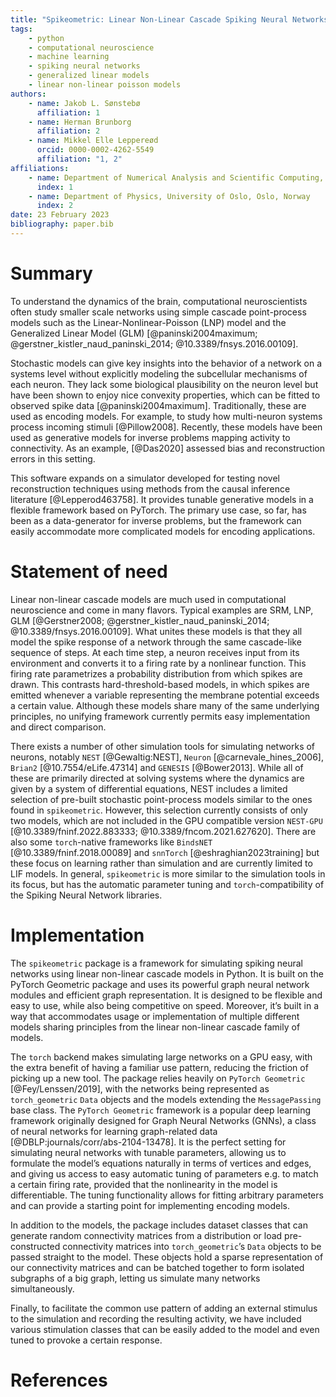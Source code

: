 ```yaml
---
title: "Spikeometric: Linear Non-Linear Cascade Spiking Neural Networks with Pytorch Geometric"
tags:
    - python
    - computational neuroscience
    - machine learning
    - spiking neural networks
    - generalized linear models
    - linear non-linear poisson models
authors:
    - name: Jakob L. Sønstebø
      affiliation: 1
    - name: Herman Brunborg
      affiliation: 2
    - name: Mikkel Elle Leppereød
      orcid: 0000-0002-4262-5549
      affiliation: "1, 2"
affiliations:
    - name: Department of Numerical Analysis and Scientific Computing, Simula Research Laboratory, Oslo, Norway
      index: 1
    - name: Department of Physics, University of Oslo, Oslo, Norway
      index: 2
date: 23 February 2023
bibliography: paper.bib
---
```


# Summary

To understand the dynamics of the brain, computational neuroscientists often study smaller scale networks using simple cascade point-process models such as the Linear-Nonlinear-Poisson (LNP) model and the Generalized Linear Model (GLM) [@paninski2004maximum; @gerstner_kistler_naud_paninski_2014; @10.3389/fnsys.2016.00109].

Stochastic models can give key insights into the behavior of a network on a systems level without explicitly modeling the subcellular mechanisms of each neuron. They lack some biological plausibility on the neuron level but have been shown to enjoy nice convexity properties, which can be fitted to observed spike data [@paninski2004maximum]. Traditionally, these are used as encoding models. For example, to study how multi-neuron systems process incoming stimuli [@Pillow2008]. Recently, these models have been used as generative models for inverse problems mapping activity to connectivity. As an example, [@Das2020] assessed bias and reconstruction errors in this setting.

This software expands on a simulator developed for testing novel reconstruction techniques using methods from the causal inference literature [@Lepperod463758]. It provides tunable generative models in a flexible framework based on PyTorch. The primary use case, so far, has been as a data-generator for inverse problems, but the framework can easily accommodate more complicated models for encoding applications. 

# Statement of need

Linear non-linear cascade models are much used in computational neuroscience and come in many flavors. Typical examples are SRM, LNP, GLM [@Gerstner2008; @gerstner_kistler_naud_paninski_2014; @10.3389/fnsys.2016.00109]. What unites these models is that they all model the spike response of a network through the same cascade-like sequence of steps. At each time step, a neuron receives input from its environment and converts it to a firing rate by a nonlinear function. This firing rate parametrizes a probability distribution from which spikes are drawn. This contrasts hard-threshold-based models, in which spikes are emitted whenever a variable representing the membrane potential exceeds a certain value. Although these models share many of the same underlying principles, no unifying framework currently permits easy implementation and direct comparison. 

There exists a number of other simulation tools for simulating networks of neurons, notably `NEST` [@Gewaltig:NEST], `Neuron` [@carnevale_hines_2006], `Brian2` [@10.7554/eLife.47314] and `GENESIS` [@Bower2013]. While all of these are primarily directed at solving systems where the dynamics are given by a system of differential equations, NEST includes a limited selection of pre-built stochastic point-process models similar to the ones found in `spikeometric`. However, this selection currently consists of only two models, which are not included in the GPU compatible version `NEST-GPU` [@10.3389/fninf.2022.883333; @10.3389/fncom.2021.627620]. There are also some `torch`-native frameworks like `BindsNET` [@10.3389/fninf.2018.00089] and `snnTorch` [@eshraghian2023training] but these focus on learning rather than simulation and are currently limited to LIF models. In general, `spikeometric` is more similar to the simulation tools in its focus, but has the automatic parameter tuning and `torch`-compatibility of the Spiking Neural Network libraries.

# Implementation

The `spikeometric` package is a framework for simulating spiking neural networks using linear non-linear cascade models in Python. It is built on the PyTorch Geometric package and uses its powerful graph neural network modules and efficient graph representation. It is designed to be flexible and easy to use, while also being competitive on speed. Moreover, it’s built in a way that accommodates usage or implementation of multiple different models sharing principles from the linear non-linear cascade family of models.

The `torch` backend makes simulating large networks on a GPU easy, with the extra benefit of having a familiar use pattern, reducing the friction of picking up a new tool. The package relies heavily on `PyTorch Geometric` [@Fey/Lenssen/2019], with the networks being represented as `torch_geometric` `Data` objects and the models extending the `MessagePassing` base class. The `PyTorch Geometric` framework is a popular deep learning framework originally designed for Graph Neural Networks (GNNs), a class of neural networks for learning graph-related data [@DBLP:journals/corr/abs-2104-13478]. It is the perfect setting for simulating neural networks with tunable parameters, allowing us to formulate the model’s equations naturally in terms of vertices and edges, and giving us access to easy automatic tuning of parameters e.g. to match a certain firing rate, provided that the nonlinearity in the model is differentiable. The tuning functionality allows for fitting arbitrary parameters and can provide a starting point for implementing encoding models.

In addition to the models, the package includes dataset classes that can generate random connectivity matrices from a distribution or load pre-constructed connectivity matrices into `torch_geometric`’s `Data` objects to be passed straight to the model. These objects hold a sparse representation of our connectivity matrices and can be batched together to form isolated subgraphs of a big graph, letting us simulate many networks simultaneously.

Finally, to facilitate the common use pattern of adding an external stimulus to the simulation and recording the resulting activity, we have included various stimulation classes that can be easily added to the model and even tuned to provoke a certain response.

# References
